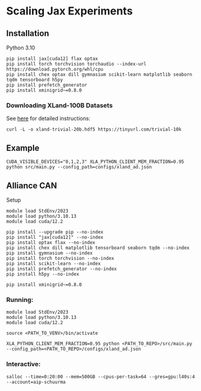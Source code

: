# Scaling Jax Experiments

## Installation
Python 3.10
```
pip install jax[cuda12] flax optax
pip install torch torchvision torchaudio --index-url https://download.pytorch.org/whl/cpu
pip install chex optax dill gymnasium scikit-learn matplotlib seaborn tqdm tensorboard h5py
pip install prefetch_generator
pip install xminigrid~=0.8.0
```

### Downloading XLand-100B Datasets
See [here](https://github.com/dunnolab/xland-minigrid-datasets/tree/main) for detailed instructions:
```
curl -L -o xland-trivial-20b.hdf5 https://tinyurl.com/trivial-10k
```

## Example
```
CUDA_VISIBLE_DEVICES="0,1,2,3" XLA_PYTHON_CLIENT_MEM_FRACTION=0.95 python src/main.py --config_path=configs/xland_ad.json
```


## Alliance CAN
Setup
```
module load StdEnv/2023
module load python/3.10.13
module load cuda/12.2

pip install --upgrade pip --no-index
pip install "jax[cuda12]" --no-index
pip install optax flax --no-index
pip install chex dill matplotlib tensorboard seaborn tqdm --no-index
pip install gymnasium --no-index
pip install torch torchvision --no-index
pip install scikit-learn --no-index
pip install prefetch_generator --no-index
pip install h5py --no-index

pip install xminigrid~=0.8.0
```

### Running:
```
module load StdEnv/2023
module load python/3.10.13
module load cuda/12.2

source <PATH_TO_VENV>/bin/activate

XLA_PYTHON_CLIENT_MEM_FRACTION=0.95 python <PATH_TO_REPO>/src/main.py --config_path=<PATH_TO_REPO>/configs/xland_ad.json
```

### Interactive:
```
salloc --time=0:20:00 --mem=500GB --cpus-per-task=64 --gres=gpu:l40s:4 --account=aip-schuurma
```